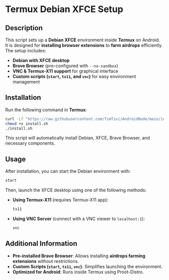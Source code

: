 # Termux Debian XFCE Setup  

## Description  

This script sets up a **Debian XFCE** environment inside **Termux** on Android. It is designed for **installing browser extensions** to **farm airdrops** efficiently. The setup includes:  

- **Debian with XFCE desktop**  
- **Brave Browser** (pre-configured with `--no-sandbox`)  
- **VNC & Termux-X11 support** for graphical interface  
- **Custom scripts (`start`, `tx11`, and `vnc`)** for easy environment management  

## Installation  

Run the following command in **Termux**:  

```sh
curl -Lf "https://raw.githubusercontent.com/TimTini/AndroidNode/main/install.sh?$(date +%s)" -o install.sh
chmod +x install.sh
./install.sh
```  

This script will automatically install Debian, XFCE, Brave Browser, and necessary components.  

## Usage  

After installation, you can start the Debian environment with:  

```sh
start
```  

Then, launch the XFCE desktop using one of the following methods:  

- **Using Termux-X11** (requires Termux-X11 app):  

  ```sh
  tx11
  ```  

- **Using VNC Server** (connect with a VNC viewer to `localhost:1`):  

  ```sh
  vnc
  ```  

## Additional Information  

- **Pre-installed Brave Browser**: Allows installing **airdrops farming extensions** without restrictions.  
- **Custom Scripts (`start`, `tx11`, `vnc`)**: Simplifies launching the environment.  
- **Optimized for Android**: Runs inside Termux using Proot-Distro.
